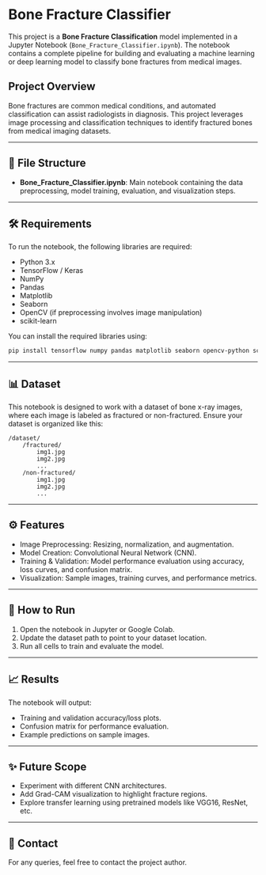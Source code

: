 # Bone Fracture Classifier

This project is a **Bone Fracture Classification** model implemented in a Jupyter Notebook (`Bone_Fracture_Classifier.ipynb`). The notebook contains a complete pipeline for building and evaluating a machine learning or deep learning model to classify bone fractures from medical images.

## Project Overview

Bone fractures are common medical conditions, and automated classification can assist radiologists in diagnosis. This project leverages image processing and classification techniques to identify fractured bones from medical imaging datasets.

---

## 📂 File Structure

- **Bone_Fracture_Classifier.ipynb**: Main notebook containing the data preprocessing, model training, evaluation, and visualization steps.

---

## 🛠️ Requirements

To run the notebook, the following libraries are required:

- Python 3.x
- TensorFlow / Keras
- NumPy
- Pandas
- Matplotlib
- Seaborn
- OpenCV (if preprocessing involves image manipulation)
- scikit-learn

You can install the required libraries using:

```bash
pip install tensorflow numpy pandas matplotlib seaborn opencv-python scikit-learn
```

---

## 📊 Dataset

This notebook is designed to work with a dataset of bone x-ray images, where each image is labeled as fractured or non-fractured. Ensure your dataset is organized like this:

```
/dataset/
    /fractured/
        img1.jpg
        img2.jpg
        ...
    /non-fractured/
        img1.jpg
        img2.jpg
        ...
```

---

## ⚙️ Features

- Image Preprocessing: Resizing, normalization, and augmentation.
- Model Creation: Convolutional Neural Network (CNN).
- Training & Validation: Model performance evaluation using accuracy, loss curves, and confusion matrix.
- Visualization: Sample images, training curves, and performance metrics.

---

## 🚀 How to Run

1. Open the notebook in Jupyter or Google Colab.
2. Update the dataset path to point to your dataset location.
3. Run all cells to train and evaluate the model.

---

## 📈 Results

The notebook will output:

- Training and validation accuracy/loss plots.
- Confusion matrix for performance evaluation.
- Example predictions on sample images.

---

## ✨ Future Scope

- Experiment with different CNN architectures.
- Add Grad-CAM visualization to highlight fracture regions.
- Explore transfer learning using pretrained models like VGG16, ResNet, etc.

---

## 📧 Contact

For any queries, feel free to contact the project author.
